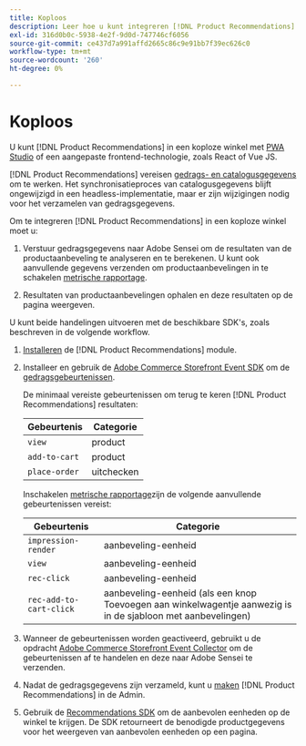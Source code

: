 ```yaml
---
title: Koploos
description: Leer hoe u kunt integreren [!DNL Product Recommendations] in een koploze winkel.
exl-id: 316d0b0c-5938-4e2f-9d0d-747746cf6056
source-git-commit: ce437d7a991affd2665c86c9e91bb7f39ec626c0
workflow-type: tm+mt
source-wordcount: '260'
ht-degree: 0%

---
```


# Koploos

U kunt [!DNL Product Recommendations] in een koploze winkel met [PWA Studio](https://developer.adobe.com/commerce/pwa-studio/) of een aangepaste frontend-technologie, zoals React of Vue JS.

[!DNL Product Recommendations] vereisen [gedrags- en catalogusgegevens](https://devdocs.magento.com/recommendations/product-recs.html#typesofdata) om te werken. Het synchronisatieproces van catalogusgegevens blijft ongewijzigd in een headless-implementatie, maar er zijn wijzigingen nodig voor het verzamelen van gedragsgegevens.

Om te integreren [!DNL Product Recommendations] in een koploze winkel moet u:

1. Verstuur gedragsgegevens naar Adobe Sensei om de resultaten van de productaanbeveling te analyseren en te berekenen. U kunt ook aanvullende gegevens verzenden om productaanbevelingen in te schakelen [metrische rapportage](workspace.md).

1. Resultaten van productaanbevelingen ophalen en deze resultaten op de pagina weergeven.

U kunt beide handelingen uitvoeren met de beschikbare SDK&#39;s, zoals beschreven in de volgende workflow.

1. [Installeren](install-configure.md) de [!DNL Product Recommendations] module.

1. Installeer en gebruik de [Adobe Commerce Storefront Event SDK](https://devdocs.magento.com/shared-services/storefront-events-sdk.html) om de [gedragsgebeurtenissen](https://devdocs.magento.com/recommendations/events.html).

   De minimaal vereiste gebeurtenissen om terug te keren [!DNL Product Recommendations] resultaten:

   | Gebeurtenis | Categorie |
   |--- | ---|
   | `view` | product |
   | `add-to-cart` | product |
   | `place-order` | uitchecken |

   Inschakelen [metrische rapportage](workspace.md)zijn de volgende aanvullende gebeurtenissen vereist:

   | Gebeurtenis | Categorie |
   |--- | ---|
   | `impression-render` | aanbeveling-eenheid |
   | `view` | aanbeveling-eenheid |
   | `rec-click` | aanbeveling-eenheid |
   | `rec-add-to-cart-click` | aanbeveling-eenheid (als een knop Toevoegen aan winkelwagentje aanwezig is in de sjabloon met aanbevelingen) |

1. Wanneer de gebeurtenissen worden geactiveerd, gebruikt u de opdracht [Adobe Commerce Storefront Event Collector](https://devdocs.magento.com/shared-services/storefront-event-collector.html) om de gebeurtenissen af te handelen en deze naar Adobe Sensei te verzenden.

1. Nadat de gedragsgegevens zijn verzameld, kunt u [maken](create.md) [!DNL Product Recommendations] in de Admin.

1. Gebruik de [Recommendations SDK](https://devdocs.magento.com/recommendations/recs-api.html) om de aanbevolen eenheden op de winkel te krijgen. De SDK retourneert de benodigde productgegevens voor het weergeven van aanbevolen eenheden op een pagina.
